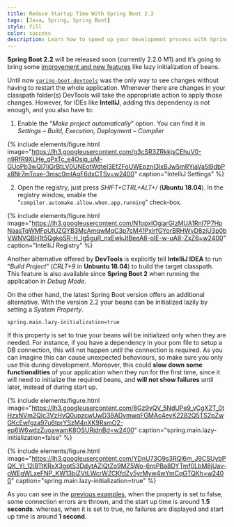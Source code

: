 ```yaml
---
title: Reduce Startup Time With Spring Boot 2.2
tags: [Java, Spring, Spring Boot]
style: fill
color: success
description: Learn how to speed up your development process with Spring Boot 2.2.
---
```


**Spring Boot 2.2** will be released soon (currently 2.2.0 M1) and it’s going to bring some [improvement and new features](https://github.com/spring-projects/spring-boot/wiki/Spring-Boot-2.2.0-M1-Release-Notes) like lazy initialization of beans.

Until now [`spring-boot-devtools`](https://docs.spring.io/spring-boot/docs/current/reference/html/using-boot-devtools.html) was the only way to see changes without having to restart the whole application. Whenever there are changes in your classpath folder(s) DevTools will take the appropriate action to apply those changes.  However, for IDEs like **IntelliJ**, adding this dependency is not enough, and you also have to:

1. Enable the “*Make project automatically*” option. You can find it in *Settings – Build, Execution, Deployment – Compiler*

{% include elements/figure.html image="https://lh3.googleusercontent.com/g3cSR3ZRkkjsCEhuV0-n9RfR9XLHe_qPxTc_e4Osiq_uM-GUoPb3wQl7IiGrBtLV0UNEotWdteI3EfZFoUWEpznI3lxBJw5mRYiaVa5l9dbPx8Nr7mToxe-3msc0mlAgF6dxCTSv=w2400" caption="IntelliJ Settings" %}

2. Open the registry, just press *SHIFT+CTRL+ALT+/* (**Ubuntu 18.04**). In the registry window, enable the “`compiler.automake.allow.when.app.running`” check-box.


{% include elements/figure.html image="https://lh3.googleusercontent.com/N1opxIOgiarGIzMUA1RnI7P7HpNaasTqWMFpUIUZQYB3McAmqwMqC3p7cM41PxlrfGYorBRHWvD8zjU3p0bVWNVQBH1t5QgkoSR-H_Ig5guR_nxEwkJtBeeA8-oIE-w-uA8-ZxZ6=w2400" caption="IntelliJ Registry" %}

Another alternative offered by **DevTools** is explicitly tell **IntelliJ IDEA** to run “*Build Project*” (*CRLT+9* in **Unbuntu 18.04**) to build the target classpath. This feature is also available since **Spring Boot 2** when running the application in *Debug Mode*.

On the other hand, the latest Spring Boot version offers an additional alternative. With the version 2.2 your beans can be initialized lazily by setting a *System Property*.

```properties
spring.main.lazy-initialization=true
```

If this property is set to true your beans will be initialized only when they are needed. For instance, if you have a dependency in your pom file to setup a DB connection, this will not happen until the connection is required. As you can imagine this can cause unexpected behaviours, so make sure you only use this during development. Moreover, this could **slow down some functionalities** of your application when they run for the first time, since it will need to initialize the required beans, and **will not show failures** until later, instead of during start up.

{% include elements/figure.html image="https://lh3.googleusercontent.com/8Gz9vQV_5NdUPe9_vCgX2T_0tHzxNVm2Qlc3VzHvQ0upzcwUwD38ADvmwqFGMAc4eyK2282Q5TS2pZwGKcEwfgza97u6tprYSzM4nXK9RsmO2-ep6W6wdzZuoawamK8OSURjdnBd=w2400" caption="spring.main.lazy-initialization=false" %}

{% include elements/figure.html image="https://lh3.googleusercontent.com/YDnU73O9s3RQl6m_J9CSUybPQK_YI_12iBTtKRxX3gptS3DdytAZIQtZo9MZ5Wo-6rpPBa8DYTmf0LbM8jUav-oWEgWLxeFNP_KW13biZVtLWcrWZCKfdZy5yrMyw4wYmCqGTQKh=w2400" caption="spring.main.lazy-initialization=true" %}

As you can see in the [previous examples](https://github.com/smartinrub/spring-boot-lazy-initialization), when the property is set to false, some connection errors are thrown, and the start up time is around **1.5 seconds**. whereas, when it is set to true, no failures are displayed and start up time is around **1 second**.
